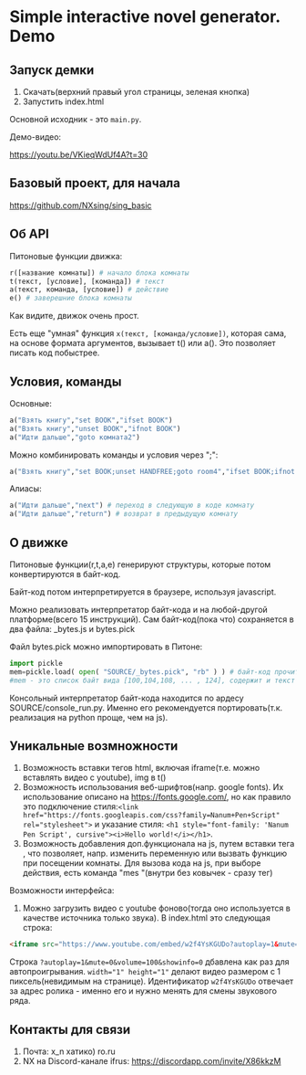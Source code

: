 # Simple interactive novel generator. Demo

## Запуск демки
1. Скачать(верхний правый угол страницы, зеленая кнопка)
2. Запустить index.html

Основной исходник - это `main.py`.

Демо-видео:

https://youtu.be/VKieqWdUf4A?t=30

## Базовый проект, для начала
https://github.com/NXsing/sing_basic

## Об API

Питоновые функции движка:
```python
r([название комнаты]) # начало блока комнаты
t(текст, [условие], [команда]) # текст
a(текст, команда, [условие]) # действие
e() # заверешние блока комнаты
```
Как видите, движок очень прост.

Есть еще "умная" функция `x(текст, [команда/условие])`, которая сама, на основе формата аргументов, вызывает t() или a(). Это позволяет писать код побыстрее.

## Условия, команды

Основные:
```python
a("Взять книгу","set BOOK","ifset BOOK")
a("Взять книгу","unset BOOK","ifnot BOOK")
a("Идти дальше","goto комната2")
```

Можно комбинировать команды и условия через ";":
```python
a("Взять книгу","set BOOK;unset HANDFREE;goto room4","ifset BOOK;ifnot VISITED4")
```

Алиасы:
```python
a("Идти дальше","next") # переход в следующую в коде комнату
a("Идти дальше","return") # возврат в предыдущую комнату
```

## О движке

Питоновые функции(r,t,a,e) генерируют структуры, которые потом конвертируются в байт-код.

Байт-код потом интерпретируется в браузере, используя javascript.

Можно реализовать интерпретатор байт-кода и на любой-другой платформе(всего 15 инструкций). Сам байт-код(пока что) сохраняется в два файла: _bytes.js и bytes.pick

Файл bytes.pick можно импортировать в Питоне:
```python
import pickle
mem=pickle.load( open( "SOURCE/_bytes.pick", "rb" ) ) # байт-код прочитан
#mem - это список байт вида [100,104,108, ... , 124], содержит и текст и переменные и код
```
Консольный интерпретатор байт-кода находится по ардесу SOURCE/console_run.py.
Именно его рекомендуется портировать(т.к. реализация на python проще, чем на js).

## Уникальные возмножности

1. Возможность вставки тегов html, включая iframe(т.е. можно вставлять видео с youtube), img в t()
2. Возможность использования веб-шрифтов(напр. google fonts). Их использование описано на https://fonts.google.com/, но как правило это подключение стиля:```<link href="https://fonts.googleapis.com/css?family=Nanum+Pen+Script" rel="stylesheet">``` и указание стиля: ```<h1 style="font-family: 'Nanum Pen Script', cursive"><i>Hello world!</i></h1>```.
3. Возможность добавления доп.функционала на js, путем вставки тега <script>j++</script>, что позволяет, напр. изменить переменную или вызвать функцию при посещении комнаты. Для вызова кода на js, при выборе действия, есть команда "mes <script>j++</script>"(внутри без ковычек - сразу тег)

Возможности интерфейса:
1. Можно загрузить видео с youtube фоново(тогда оно используется в качестве источника только звука). В index.html это следующая строка:
```html
<iframe src="https://www.youtube.com/embed/w2f4YsKGUDo?autoplay=1&mute=0&volume=100&showinfo=0" width="1" height="1" frameborder="0" allowfullscreen></iframe>
```
Строка `?autoplay=1&mute=0&volume=100&showinfo=0` дбавлена как раз для автопроигрывания. `width="1" height="1"` делают видео размером с 1 пиксель(невидимым на странице). Идентификатор `w2f4YsKGUDo` отвечает за адрес ролика - именно его и нужно менять для смены звукового ряда.

## Контакты для связи

1. Почта: x_n хатико) ro.ru
2. NX на Discord-канале ifrus: https://discordapp.com/invite/X86kkzM
